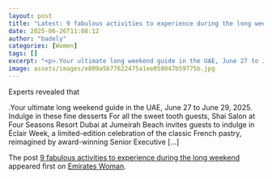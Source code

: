 ```yaml
---
layout: post
title: "Latest: 9 fabulous activities to experience during the long weekend"
date: 2025-06-26T11:08:12
author: "badely"
categories: [Women]
tags: []
excerpt: "<p>.Your ultimate long weekend guide in the UAE, June 27 to June 29, 2025. Indulge in these fine desserts For all the sweet tooth guests, Shai Salon a"
image: assets/images/e809a5b77622475a1ee058047b59775b.jpg
---
```


Experts revealed that <p>.Your ultimate long weekend guide in the UAE, June 27 to June 29, 2025. Indulge in these fine desserts For all the sweet tooth guests, Shai Salon at Four Seasons Resort Dubai at Jumeirah Beach invites guests to indulge in Éclair Week, a limited-edition celebration of the classic French pastry, reimagined by award-winning Senior Executive [&#8230;]</p>
<p>The post <a href="https://emirateswoman.com/9-fabulous-activities-to-experience-during-the-long-weekend/" rel="nofollow">9 fabulous activities to experience during the long weekend</a> appeared first on <a href="https://emirateswoman.com" rel="nofollow">Emirates Woman</a>.</p>

